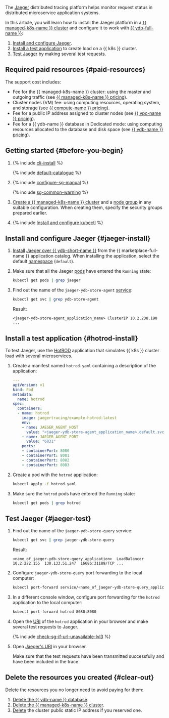 

The [Jaeger](https://github.com/jaegertracing/jaeger) distributed tracing platform helps monitor request status in distributed microservice application systems.

In this article, you will learn how to install the Jaeger platform in a [{{ managed-k8s-name }} cluster](../../managed-kubernetes/concepts/index.md#kubernetes-cluster) and configure it to work with [{{ ydb-full-name }}](../../ydb/):
1. [Install and configure Jaeger](#jaeger-install).
1. [Install a test application](#hotrod-install) to create load on a {{ k8s }} cluster.
1. [Test Jaeger](#jaeger-test) by making several test requests.


## Required paid resources {#paid-resources}

The support cost includes:

* Fee for the {{ managed-k8s-name }} cluster: using the master and outgoing traffic (see [{{ managed-k8s-name }} pricing](../../managed-kubernetes/pricing.md)).
* Cluster nodes (VM) fee: using computing resources, operating system, and storage (see [{{ compute-name }} pricing](../../compute/pricing.md)).
* Fee for a public IP address assigned to cluster nodes (see [{{ vpc-name }} pricing](../../vpc/pricing.md#prices-public-ip)).
* Fee for a {{ ydb-name }} database in Dedicated mode: using computing resources allocated to the database and disk space (see [{{ ydb-name }} pricing](../../ydb/pricing/dedicated.md)).


## Getting started {#before-you-begin}

1. {% include [cli-install](../../_includes/cli-install.md) %}

   {% include [default-catalogue](../../_includes/default-catalogue.md) %}

1. {% include [configure-sg-manual](../../_includes/managed-kubernetes/security-groups/configure-sg-manual-lvl3.md) %}

    {% include [sg-common-warning](../../_includes/managed-kubernetes/security-groups/sg-common-warning.md) %}

1. [Create a {{ managed-k8s-name }} cluster](../../managed-kubernetes/operations/kubernetes-cluster/kubernetes-cluster-create.md) and a [node group](../../managed-kubernetes/operations/node-group/node-group-create.md) in any suitable configuration. When creating them, specify the security groups prepared earlier.

1. {% include [Install and configure kubectl](../../_includes/managed-kubernetes/kubectl-install.md) %}

## Install and configure Jaeger {#jaeger-install}

1. [Install](../../managed-kubernetes/operations/applications/jaeger.md#marketplace-install) [Jaeger over {{ ydb-short-name }}](/marketplace/products/yc/jaeger-ydb-store) from the {{ marketplace-full-name }} application catalog. When installing the application, select the default [namespace](../../managed-kubernetes/concepts/index.md#namespace) (`default`).
1. Make sure that all the Jaeger [pods](../../managed-kubernetes/concepts/index.md#pod) have entered the `Running` state:

   ```bash
   kubectl get pods | grep jaeger
   ```

1. Find out the name of the `jaeger-ydb-store-agent` [service](../../managed-kubernetes/concepts/service.md):

   ```bash
   kubectl get svc | grep ydb-store-agent
   ```

   Result:

   ```text
   <jaeger-ydb-store-agent_application_name> ClusterIP 10.2.238.190 ...
   ```

## Install a test application {#hotrod-install}

To test Jaeger, use the [HotROD](https://github.com/jaegertracing/jaeger/tree/9f067714451068c2ba136f5899077346abbc4c6c/examples/hotrod) application that simulates {{ k8s }} cluster load with several microservices.

1. Create a manifest named `hotrod.yaml` containing a description of the application:

   ```yaml
   ---
   apiVersion: v1
   kind: Pod
   metadata:
     name: hotrod
   spec:
     containers:
     - name: hotrod
       image: jaegertracing/example-hotrod:latest
       env:
       - name: JAEGER_AGENT_HOST
         value: "<jaeger-ydb-store-agent_application_name>.default.svc.cluster.local"
       - name: JAEGER_AGENT_PORT
         value: "6831"
       ports:
       - containerPort: 8080
       - containerPort: 8081
       - containerPort: 8082
       - containerPort: 8083
   ```

1. Create a pod with the `hotrod` application:

   ```bash
   kubectl apply -f hotrod.yaml
   ```

1. Make sure the `hotrod` pods have entered the `Running` state:

   ```bash
   kubectl get pods | grep hotrod
   ```

## Test Jaeger {#jaeger-test}

1. Find out the name of the `jaeger-ydb-store-query` service:

   ```bash
   kubectl get svc | grep jaeger-ydb-store-query
   ```

   Result:

   ```text
   <name_of_jaeger-ydb-store-query_application>  LoadBalancer  10.2.222.155  130.133.51.247  16686:31189/TCP ...
   ```

1. Configure `jaeger-ydb-store-query` port forwarding to the local computer:

   ```bash
   kubectl port-forward service/<name_of_jaeger-ydb-store-query_application> 16686:16686
   ```

1. In a different console window, configure port forwarding for the `hotrod` application to the local computer:

   ```bash
   kubectl port-forward hotrod 8080:8080
   ```

1. Open the [URI](https://localhost:8080) of the `hotrod` application in your browser and make several test requests to Jaeger.

    {% include [check-sg-if-url-unavailable-lvl3](../../_includes/managed-kubernetes/security-groups/check-sg-if-url-unavailable-lvl3.md) %}

1. Open [Jaeger's URI](https://localhost:16686) in your browser.

   Make sure that the test requests have been transmitted successfully and have been included in the trace.

## Delete the resources you created {#clear-out}

Delete the resources you no longer need to avoid paying for them:

1. [Delete the {{ ydb-name }} database](../../ydb/operations/manage-databases.md#delete-db).
1. [Delete the {{ managed-k8s-name }} cluster](../../managed-kubernetes/operations/kubernetes-cluster/kubernetes-cluster-delete.md).
1. [Delete](../../vpc/operations/address-delete.md) the cluster public static IP address if you reserved one.
